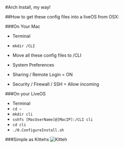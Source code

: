 #Arch Install, my way!

##How to get these config files into a liveOS from OSX:

###On Your Mac

* Terminal
 * `mkdir /CLI`
* Move all these config files to /CLI
 
*  System Preferences
 * Sharing / Remote Login = ON
 * Security / Firewall / SSH = Allow incoming
    
###On your LiveOS

* Terminal
 * `cd ~`
 * `mkdir cli`
 * `sshfs [MacUserName]@[MacIP]:/CLI cli`
 * `cd cli`
 * `./0.ConfigureInstall.sh`
 
###Simple as Kittehs
 ![Kitteh](http://i296.photobucket.com/albums/mm188/Eternityheart/kitteh.jpg)
